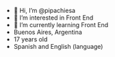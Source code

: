 - 👋 Hi, I’m @pipachiesa
- 👀 I’m interested in Front End
- 🌱 I’m currently learning Front End
- Buenos Aires, Argentina
- 17 years old
- Spanish and English (language)

<!---
pipachiesa/pipachiesa is a ✨ special ✨ repository because its `README.md` (this file) appears on your GitHub profile.
You can click the Preview link to take a look at your changes.
--->
